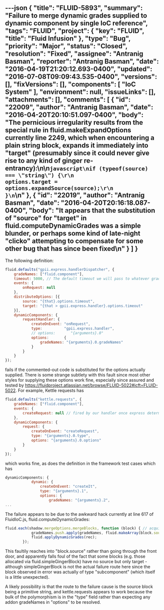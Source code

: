 ---json
{
  "title": "FLUID-5893",
  "summary": "Failure to merge dynamic grades supplied to dynamic component by single IoC reference",
  "tags": "FLUID",
  "project": {
    "key": "FLUID",
    "title": "Fluid Infusion"
  },
  "type": "Bug",
  "priority": "Major",
  "status": "Closed",
  "resolution": "Fixed",
  "assignee": "Antranig Basman",
  "reporter": "Antranig Basman",
  "date": "2016-04-19T21:20:12.693-0400",
  "updated": "2016-07-08T09:09:43.535-0400",
  "versions": [],
  "fixVersions": [],
  "components": [
    "IoC System"
  ],
  "environment": null,
  "issueLinks": [],
  "attachments": [],
  "comments": [
    {
      "id": "22009",
      "author": "Antranig Basman",
      "date": "2016-04-20T20:10:51.097-0400",
      "body": "The pernicious irregularity results from the special rule in fluid.makeExpandOptions currently line 2249, which when encountering a plain string block, expands it immediately into \"target\" (presumably since it could never give rise to any kind of ginger re-entrancy):\n\n```javascript\nif (typeof(source) === \"string\") {\r\n                options.target = options.expandSource(source);\r\n            }\n```\n"
    },
    {
      "id": "22019",
      "author": "Antranig Basman",
      "date": "2016-04-20T20:16:18.087-0400",
      "body": "It appears that the substitution of \"source\" for \"target\" in fluid.computeDynamicGrades was a simple blunder, or perhaps some kind of late-night \"clicko\" attempting to compensate for some other bug that has since been fixed\n"
    }
  ]
}
---
The following definition:

```javascript
fluid.defaults("gpii.express.handlerDispatcher", {
    gradeNames: ["fluid.component"],
    timeout: 5000, // The default timeout we will pass to whatever grade we instantiate.
    events: {
        onRequest: null
    },
    distributeOptions: [{
        source: "{that}.options.timeout",
        target: "{that > gpii.express.handler}.options.timeout"
    }],
    dynamicComponents: {
        requestHandler: {
            createOnEvent: "onRequest",
            type:          "gpii.express.handler",
            // options:       "{arguments}.0"
            options:       {
                gradeNames: "{arguments}.0.gradeNames"
            }
        }
    }
});
```

fails if the commented-out code is substituted for the options actually supplied. There is some strange subtlety with this fault since most other styles for supplying these options work fine, especially since assured and tested by <https://fluidproject.atlassian.net/browse/FLUID-5022#icft=FLUID-5022>. For example, Kettle requests has

```javascript
fluid.defaults("kettle.requests", {
    gradeNames: ["fluid.component"],
    events: {
        createRequest: null // fired by our handler once express determines that route + verb is a match
    },
    dynamicComponents: {
        request: {
            createOnEvent: "createRequest",
            type: "{arguments}.0.type",
            options: "{arguments}.0.options"
        }
    }
});
```

which works fine, as does the definition in the framework test cases which has

```javascript
dynamicComponents: {
            dynamic: {
                createOnEvent: "createIt",
                type: "{arguments}.1",
                options: {
                    gradeNames: "{arguments}.2",
...
```

The failure appears to be due to the awkward hack currently at line 617 of FluidIoC.js, fluid.computeDynamicGrades:

```javascript
fluid.each(shadow.mergeOptions.mergeBlocks, function (block) { // acquire parents of earlier blocks before applying later ones
            gradeNames.push.apply(gradeNames, fluid.makeArray(block.source && block.source.gradeNames));
            fluid.applyDynamicGrades(rec);
        });
```

This faultily reaches into "block.source" rather than going through the front door, and apparently falls foul of the fact that some blocks (e.g. those allocated via fluid.simpleGingerBlock) have no source but only target - although simpleGingerBlock is not  the actual failure route here since the block observed in error was actually of type "subcomponent" (which itself is a little unexpected).

A likely possibility is that the route to the failure cause is the source block being a primitive string, and kettle.requests appears to work because the bulk of the polymorphism is in the "type" field rather than expecting any addon gradeNames in "options" to be resolved.

        